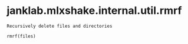 # janklab.mlxshake.internal.util.rmrf

```text
Recursively delete files and directories

rmrf(files)

```

